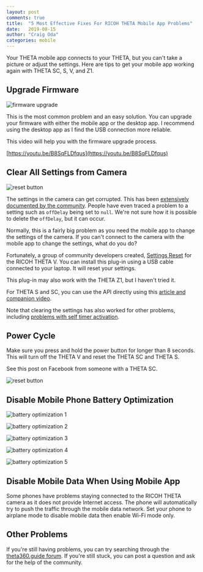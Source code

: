 ```yaml
---
layout: post
comments: true
title:  "5 Most Effective Fixes For RICOH THETA Mobile App Problems"
date:   2019-08-15
author: "Craig Oda"
categories: mobile
---
```


Your THETA mobile app connects to your THETA, but you can't take a picture
or adjust the settings. Here are tips to get your mobile app working again
with THETA SC, S, V, and Z1.

## Upgrade Firmware

![firmware upgrade](/blog/img/2019-08/firmware-upgrade.png)

This is the most common problem and an easy solution.  You can upgrade your firmware
with either the mobile app or the desktop app. I recommend using the desktop app
as I find the USB connection more reliable. 

This video will help you with the firmware upgrade process.

[https://youtu.be/B8SqFLDfqus](https://youtu.be/B8SqFLDfqus)



## Clear All Settings from Camera

![reset button](/blog/img/2019-08/reset.png)

The settings in the camera can get corrupted. This has
been 
[extensively documented by the community](https://community.theta360.guide/t/plug-in-for-theta-v-settings-reset-now-in-store/4505/4?u=codetricity).  People have even traced a problem to a setting such as `offDelay`  being set to `null`.  We're not sure how
it is possible to delete the `offDelay`, but it can occur.

Normally, this is a fairly big problem as you need the mobile app to change the settings of the camera.  If you 
can't connect to the camera with the mobile app to change the settings, what do you do?

Fortunately, a group of community developers created, 
[Settings Reset](https://pluginstore.theta360.com/plugins/guide.theta360.settingsreset/) 
for the RICOH THETA V. You can install this plug-in using a USB cable connected to your
laptop.  It will reset your settings.  

This plug-in may also work with the THETA Z1, but I haven't tried it.

For THETA S and SC, you can use the API directly using this [article and 
companion video](https://community.theta360.guide/t/ricoh-theta-factory-reset-using-api/2907?u=codetricity).

Note that clearing the settings has also worked for other problems, including 
[problems with self timer activation](https://community.theta360.guide/t/theta-v-3-00-1-solved-self-timer-activates-for-video-only/4516?u=codetricity).


## Power Cycle

Make sure you press and hold the power button for longer than 8 seconds. This will turn off the THETA V and reset the THETA SC and THETA S.

See this post on Facebook from someone with a THETA SC.

![reset button](/blog/img/2019-08/power-down.png)

## Disable Mobile Phone Battery Optimization

![battery optimization 1](/blog/img/2019-08/battery-optimization.png)

![battery optimization 2](/blog/img/2019-08/battery-optimization-2.png)

![battery optimization 3](/blog/img/2019-08/optimization-3.png)

![battery optimization 4](/blog/img/2019-08/optimization-4.jpeg)

![battery optimization 5](/blog/img/2019-08/optimization-5.png)


## Disable Mobile Data When Using Mobile App

Some phones have problems staying connected to the RICOH THETA camera as it
does not provide Internet access.  The phone will automatically try to push
the traffic through the mobile data network.  Set your phone to airplane mode
to disable mobile data then enable Wi-Fi mode only.


## Other Problems

If you're still having problems, you can try searching through the 
[theta360.guide forum](https://community.theta360.guide/).  If you're still stuck,
you can post a question and ask for the help of the community.




